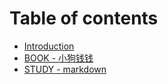 # Table of contents

* [Introduction](README.md)
* [BOOK - 小狗钱钱](reandme.md)
* [STUDY - markdown](markdown.md)
